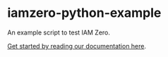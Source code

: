 # iamzero-python-example

An example script to test IAM Zero.

[Get started by reading our documentation here](https://iamzero.dev).

